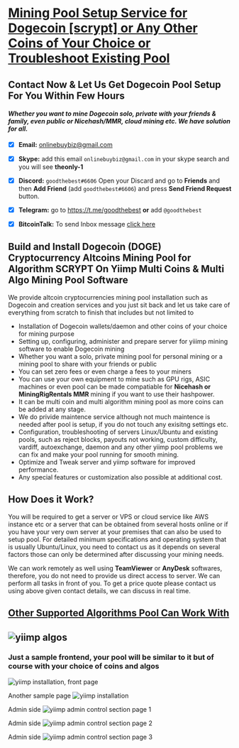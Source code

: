 # [Mining Pool Setup Service for Dogecoin [scrypt] or Any Other Coins of Your Choice or Troubleshoot Existing Pool](https://github.com/goodthebest/dogecoin/)

## Contact Now & Let Us Get Dogecoin Pool Setup For You Within Few Hours 
#### _Whether you want to mine Dogecoin solo, private with your friends & family, even public or Nicehash/MMR, cloud mining etc. We have solution for all._

- [x]   **Email:**  onlinebuybiz@gmail.com

- [x]  **Skype:**  add this email `onlinebuybiz@gmail.com` in your skype search and you will see **theonly-1**

- [x]  **Discord:** `goodthebest#6606` Open your Discard and go to **Friends** and then **Add Friend** (add `goodthebest#6606`) and press **Send Friend Request** button.

- [x]  **Telegram:** go to https://t.me/goodthebest **or** add `@goodthebest`

- [x] **BitcoinTalk:** To send Inbox message [click here](https://bitcointalk.org/index.php?action=pm;sa=send;u=1782856)

Build and Install Dogecoin (DOGE) Cryptocurrency Altcoins Mining Pool for Algorithm SCRYPT On Yiimp Multi Coins & Multi Algo Mining Pool Software
----------------

We provide altcoin cryptocurrencies mining pool installation such as Dogecoin and creation services and you just sit back and let us take care of everything from scratch to finish that includes but not limited to 

- Installation of Dogecoin wallets/daemon and other coins of your choice for mining purpose
- Setting up, configuring, administer and prepare server for yiiimp mining software to enable Dogecoin mining
- Whether you want a solo, private mining pool for personal mining or a mining pool to share with your friends or public
- You can set zero fees or even charge a fees to your miners
- You can use your own equipment to mine such as GPU rigs, ASIC machines or even pool can be made compatiable for **Nicehash or MiningRigRentals MMR** mining if you want to use their hashpower.
- It can be multi coin and multi algorithm mining pool as more coins can be added at any stage. 
- We do privide maintence service although not much maintence is needed after pool is setup, if you do not touch any exisitng settings etc.
- Configuration, troubleshooting of servers Linux/Ubuntu and existing pools, such as reject blocks, payouts not working, custom difficulty, vardiff, autoexchange, daemon and any other yiimp pool problems we can fix and make your pool running for smooth mining.
- Optimize and Tweak server and yiimp software for improved performance.
- Any special features or customization also possible at additional cost.

How Does it Work?
----------
You will be required to get a server or VPS or cloud service like AWS instance etc or a server that can be obtained from several hosts online or if you have your very own server at your premises that can also be used to setup pool. For detailed minimum specifications and operating system that is usually Ubuntu/Linux, you need to contact us as it depends on several factors those can only be determined after discussing your mining needs.

We can work remotely as well using **TeamViewer** or **AnyDesk** softwares, therefore, you do not need to provide us direct access to server. We can perform all  tasks in front of you. To get a price quote please contact us using above given contact details, we can discuss in real time.


## [Other Supported Algorithms Pool Can Work With](https://github.com/goodthebest/Install-Setup-Yiimp-Mining-Pool-Software-Ubuntu-Linux)
![yiimp algos](https://www.sohowa.com/images/yiimpalgo.JPG)
-----------

### Just a sample frontend, your pool will be similar to it but of course with your choice of coins and algos

![yiimp installation, front page](https://www.sohowa.com/images/samplepool.jpg)

Another sample page
![yiimp installation](https://www.sohowa.com/images/samplepool2.jpg)

Admin side 
![yiimp admin control section page 1](https://www.sohowa.com/images/admin1.jpg)

Admin side 
![yiimp admin control section page 2](https://www.sohowa.com/images/admin2.jpg)

Admin side 
![yiimp admin control section page 3](https://www.sohowa.com/images/admin3.jpg)
